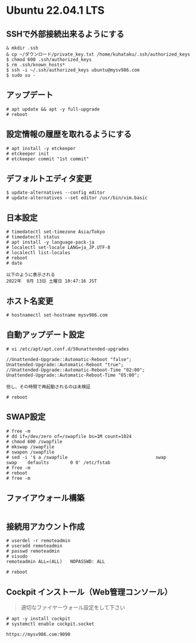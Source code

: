 # Ubuntu 22.04.1 LTS

## SSHで外部接続出来るようにする
```
& mkdir .ssh
& cp ~/ダウンロード/private_key.txt /home/kuhataku/.ssh/authorized_keys
$ chmod 600 .ssh/authorized_keys
$ rm .ssh/known_hosts*
$ ssh -i ~/.ssh/authorized_keys ubuntu@mysv986.com
$ sudo su -
```

## アップデート
```
# apt update && apt -y full-upgrade
# reboot
```

## 設定情報の履歴を取れるようにする
```
# apt install -y etckeeper
# etckeeper init
# etckeeper commit "1st commit"
```

## デフォルトエディタ変更

```
$ update-alternatives --config editor
# update-alternatives --set editor /usr/bin/vim.basic
```

## 日本設定
```
# timedatectl set-timezone Asia/Tokyo
# timedatectl status
# apt install -y language-pack-ja
# localectl set-locale LANG=ja_JP.UTF-8
# localectl list-locales
# reboot
# date

以下のように表示される
2022年  8月 13日 土曜日 10:47:16 JST
```

## ホスト名変更
```
# hostnamectl set-hostname mysv986.com
```

## 自動アップデート設定
```
# vi /etc/apt/apt.conf.d/50unattended-upgrades

//Unattended-Upgrade::Automatic-Reboot "false";
Unattended-Upgrade::Automatic-Reboot "true";
//Unattended-Upgrade::Automatic-Reboot-Time "02:00";
Unattended-Upgrade::Automatic-Reboot-Time "05:00";

但し、その時間で再起動されるのは未検証

# reboot
```

## SWAP設定
```
# free -m
# dd if=/dev/zero of=/swapfile bs=1M count=1024
# chmod 600 /swapfile
# mkswap /swapfile
# swapon /swapfile
# sed -i '$ a /swapfile                                 swap                    swap    defaults        0 0' /etc/fstab
# free -m
# reboot
# free -m
``` 

## ファイアウォール構築
```
```

## 接続用アカウント作成
```
# userdel -r remoteadmin
# useradd remoteadmin
# passwd remoteadmin
# visudo
remoteadmin	ALL=(ALL)	NOPASSWD: ALL

# reboot
```

## Cockpit インストール（Web管理コンソール）

> 適切なファイヤーウォール設定をして下さい

```
# apt -y install cockpit
# systemctl enable cockpit.socket

https://mysv986.com:9090
```